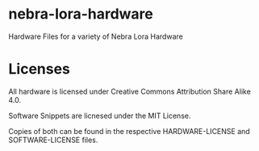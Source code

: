 # nebra-lora-hardware
Hardware Files for a variety of Nebra Lora Hardware

# Licenses

All hardware is licensed under Creative Commons Attribution Share Alike 4.0.

Software Snippets are licnesed under the MIT License.

Copies of both can be found in the respective HARDWARE-LICENSE and SOFTWARE-LICENSE files.
